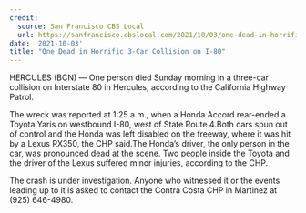 ```yaml
---
credit:
  source: San Francisco CBS Local
  url: https://sanfrancisco.cbslocal.com/2021/10/03/one-dead-in-horrific-3-car-collision-on-i-80/
date: '2021-10-03'
title: "One Dead in Horrific 3-Car Collision on I-80"
---
```

HERCULES (BCN) — One person died Sunday morning in a three-car collision on Interstate 80 in Hercules, according to the California Highway Patrol.

The wreck was reported at 1:25 a.m., when a Honda Accord rear-ended a Toyota Yaris on westbound I-80, west of State Route 4.Both cars spun out of control and the Honda was left disabled on the freeway, where it was hit by a Lexus RX350, the CHP said.The Honda’s driver, the only person in the car, was pronounced dead at the scene. Two people inside the Toyota and the driver of the Lexus suffered minor injuries, according to the CHP.

The crash is under investigation. Anyone who witnessed it or the events leading up to it is asked to contact the Contra Costa CHP in Martinez at (925) 646-4980.
